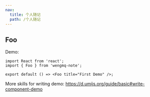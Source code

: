 ```yaml
---
nav:
  title: 个人随记
  path: /个人随记
---
```


## Foo

Demo:

```tsx
import React from 'react';
import { Foo } from 'wengmq-note';

export default () => <Foo title="First Demo" />;
```

More skills for writing demo: https://d.umijs.org/guide/basic#write-component-demo
